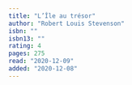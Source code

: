 ```yaml
---
title: "L’Île au trésor"
author: "Robert Louis Stevenson"
isbn: ""
isbn13: ""
rating: 4
pages: 275
read: "2020-12-09"
added: "2020-12-08"
---
```


